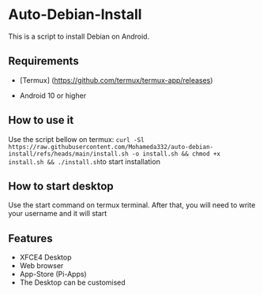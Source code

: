 
# Auto-Debian-Install
This is a script to install Debian on Android.
 ## Requirements
- [Termux] (https://github.com/termux/termux-app/releases)
* Android 10 or higher

## How to use it 
Use the script bellow on termux:
`curl -Sl https://raw.githubusercontent.com/Mohameda332/auto-debian-install/refs/heads/main/install.sh -o install.sh && chmod +x install.sh && ./install.sh`to start installation
## How to start desktop
Use the start command on termux terminal.
After that, you will need to write your username and it will start
## Features

- XFCE4 Desktop
- Web browser
- App-Store (Pi-Apps)
- The Desktop can be customised

